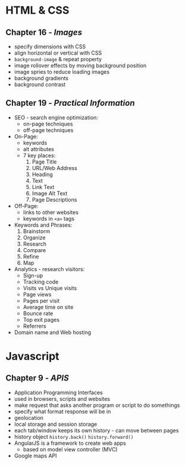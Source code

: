 # HTML & CSS

## Chapter 16 - *Images*

* specify dimensions with CSS
* align horizontal or vertical with CSS
* `background-image` & repeat property
* image rollover effects by moving background position
* image spries to reduce loading images
* background gradients
* background contrast


## Chapter 19 - *Practical Information*

* SEO - search engine optimization:
    * on-page techniques
    * off-page techniques
* On-Page:
    * keywords
    * alt attributes
    * 7 key places:
        1) Page Title
        1) URL/Web Address
        1) Heading
        1) Text
        1) Link Text
        1) Image Alt Text
        1) Page Descriptions
* Off-Page:
    * links to other websites
    * keywords in `<a>` tags
* Keywords and Phrases:
    1) Brainstorm
    1) Organize
    1) Research
    1) Compare
    1) Refine
    1) Map
* Analytics - research visitors:
    * Sign-up
    * Tracking code
    * Visits vs Unique visits
    * Page views
    * Pages per visit
    * Average time on site
    * Bounce rate
    * Top exit pages
    * Referrers
* Domain name and Web hosting


# Javascript

## Chapter 9 - *APIS*

* Application Programming Interfaces
* used in browsers, scripts and websites
* make request that asks another program or script to do somethings
* specify what format response will be in
* geolocation
* local storage and session storage
* each tab/window keeps its own history - can move between pages
* history object `history.back()` `history.forward()`
* AngularJS is a framework to create web apps
    * based on model view controller (MVC)
* Google maps API